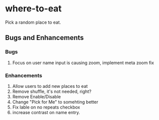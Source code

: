# where-to-eat
Pick a random place to eat.

## Bugs and Enhancements

### Bugs
1. Focus on user name input is causing zoom, implement meta zoom fix

### Enhancements
1. Allow users to add new places to eat
2. Remove shuffle, it's not needed, right?
3. Remove Enable/Disable
4. Change "Pick for Me" to somehting better
5. Fix lable on no repeats checkbox
6. increase contrast on name entry.
